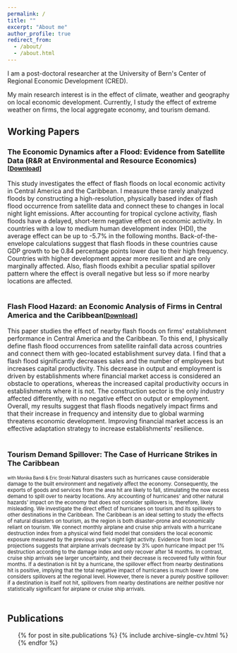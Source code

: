 ```yaml
---
permalink: /
title: ""
excerpt: "About me"
author_profile: true
redirect_from: 
  - /about/
  - /about.html
---
```


I am a post-doctoral researcher at the University of Bern's Center of Regional Economic Development (CRED).

My main research interest is in the effect of climate, weather and geography on local economic development. Currently, I study the effect of extreme weather on firms, the local aggregate economy, and tourism demand.


## Working Papers
### The Economic Dynamics after a Flood: Evidence from Satellite Data (R&R at Environmental and Resource Economics) <small>[<a href="/files/Flood_Ntls.pdf" download>Download</a>]</small>
This study investigates the effect of flash floods on local economic activity in Central America and the Caribbean. I measure these rarely analyzed floods by constructing a high-resolution, physically based index of flash flood occurrence from satellite data and connect these to changes in local night light emissions. After accounting for tropical cyclone activity, flash floods have a delayed, short-term negative effect on economic activity. In countries with a low to medium human development index (HDI), the average effect can be up to -5.7% in the following months. Back-of-the-envelope calculations suggest that flash floods in these countries cause GDP growth to be 0.84 percentage points lower due to their high frequency. Countries with higher development appear more resilient and are only marginally affected. Also, flash floods exhibit a peculiar spatial spillover pattern where the effect is overall negative but less so if more nearby locations are affected. 
</small><br><br/>
</div>


### Flash Flood Hazard: an Economic Analysis of Firms in Central America and the Caribbean<small>[<a href="/files/Flood_Firm.pdf" download>Download</a>]</small>
This paper studies the effect of nearby flash floods on firms' establishment performance in Central America and the Caribbean. To this end, I physically define flash flood occurrences from satellite rainfall data across countries and connect them with geo-located establishment survey data. I find that a flash flood significantly decreases sales and the number of employees but increases capital productivity. This decrease in output and employment is driven by establishments where financial market access is considered an obstacle to operations, whereas the increased capital productivity occurs in establishments where it is not. The construction sector is the only industry affected differently, with no negative effect on output or employment. Overall, my results suggest that flash floods negatively impact firms and that their increase in frequency and intensity due to global warming threatens economic development. Improving financial market access is an effective adaptation strategy to increase establishments' resilience.
</small><br><br/>
</div>


### Tourism Demand Spillover: The Case of Hurricane Strikes in The Caribbean <small>
<small>with Monika Bandi & Eric Strobl </small>
Natural disasters such as hurricanes cause considerable damage to the built environment and negatively affect the economy. Consequently, the exports of goods and services from the area hit are likely to fall, stimulating the now excess demand to spill over to nearby locations. Any accounting of hurricanes' and other natural hazards' impact on the economy that does not consider spillovers is, therefore, likely misleading. We investigate the direct effect of hurricanes on tourism and its spillovers to other destinations in the Caribbean. The Caribbean is an ideal setting to study the effects of natural disasters on tourism, as the region is both disaster-prone and economically reliant on tourism. We connect monthly airplane and cruise ship arrivals with a hurricane destruction index from a physical wind field model that considers the local economic exposure measured by the previous year's night light activity. Evidence from local projections suggests that airplane arrivals decrease by 3% upon hurricane impact per 1% destruction according to the damage index and only recover after 14 months. In contrast, cruise ship arrivals see larger uncertainty, and their decrease is recovered fully within four months. If a destination is hit by a hurricane, the spillover effect from nearby destinations hit is positive, implying that the total negative impact of hurricanes is much lower if one considers spillovers at the regional level. However, there is never a purely positive spillover: if a destination is itself not hit, spillovers from nearby destinations are neither positive nor statistically significant for airplane or cruise ship arrivals.
</small><br><br/>
</div>



## Publications
<ul>{% for post in site.publications %}
    {% include archive-single-cv.html %}
  {% endfor %}</ul>
